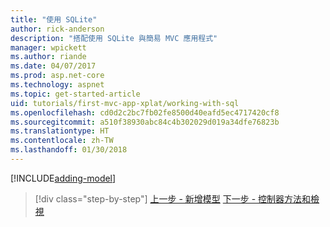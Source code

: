 ```yaml
---
title: "使用 SQLite"
author: rick-anderson
description: "搭配使用 SQLite 與簡易 MVC 應用程式"
manager: wpickett
ms.author: riande
ms.date: 04/07/2017
ms.prod: asp.net-core
ms.technology: aspnet
ms.topic: get-started-article
uid: tutorials/first-mvc-app-xplat/working-with-sql
ms.openlocfilehash: cd0d2c2bc7fb02fe8500d40eafd5ec4717420cf8
ms.sourcegitcommit: a510f38930abc84c4b302029d019a34dfe76823b
ms.translationtype: HT
ms.contentlocale: zh-TW
ms.lasthandoff: 01/30/2018
---
```

[!INCLUDE[adding-model](../../includes/mvc-intro/sql.md)]

>[!div class="step-by-step"]
[上一步 - 新增模型](adding-model.md)
[下一步 - 控制器方法和檢視](controller-methods-views.md)
